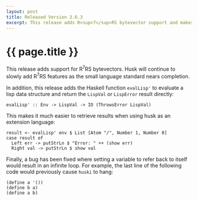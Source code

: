```yaml
---
layout: post
title: Released Version 3.6.3
excerpt: This release adds R<sup>7</sup>RS bytevector support and makes it easier to use husk as an extension language.
---
```

# {{ page.title }}

This release adds support for R<sup>7</sup>RS bytevectors. Husk will continue to slowly add R<sup>7</sup>RS features as the small language standard nears completion. 

In addition, this release adds the Haskell function `evalLisp'` to evaluate a lisp data structure and return the `LispVal` or `LispError` result directly:

    evalLisp' :: Env -> LispVal -> IO (ThrowsError LispVal)

This makes it much easier to retrieve results when using husk as an extension language:

    result <- evalLisp' env $ List [Atom "/", Number 1, Number 0]
    case result of
      Left err -> putStrLn $ "Error: " ++ (show err)
      Right val -> putStrLn $ show val

Finally, a bug has been fixed where setting a variable to refer back to itself would result in an infinite loop. For example, the last line of the following code would previously cause `huski` to hang:

    (define a '())
    (define b a)
    (define a b)
